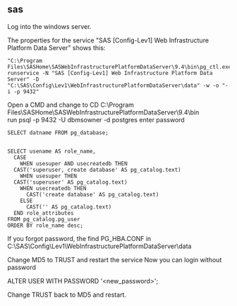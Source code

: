 ## sas ##
Log into the windows server.

The properties for the service "SAS [Config-Lev1] Web Infrastructure Platform Data Server" shows this:
```
"C:\Program Files\SASHome\SASWebInfrastructurePlatformDataServer\9.4\bin\pg_ctl.exe" runservice -N "SAS [Config-Lev1] Web Infrastructure Platform Data Server" -D "C:\SAS\Config\Lev1\WebInfrastructurePlatformDataServer\data" -w -o "-i -p 9432"
```

Open a CMD and change to 
CD C:\Program Files\SASHome\SASWebInfrastructurePlatformDataServer\9.4\bin\
run psql -p 9432 -U dbmsowner -d postgres
enter password


```
SELECT datname FROM pg_database;


SELECT usename AS role_name,
  CASE
    WHEN usesuper AND usecreatedb THEN
  CAST('superuser, create database' AS pg_catalog.text)
    WHEN usesuper THEN
  CAST('superuser' AS pg_catalog.text)
    WHEN usecreatedb THEN
      CAST('create database' AS pg_catalog.text)
    ELSE
      CAST('' AS pg_catalog.text)
  END role_attributes
FROM pg_catalog.pg_user
ORDER BY role_name desc;
```
 If you forgot password, the find PG_HBA.CONF in 
 C:\SAS\Config\Lev1\WebInfrastructurePlatformDataServer\data

 Change MD5 to TRUST and restart the service
 Now you can login without password

 ALTER USER <username> WITH PASSWORD '<new_password>';

 Change TRUST back to MD5 and restart.
